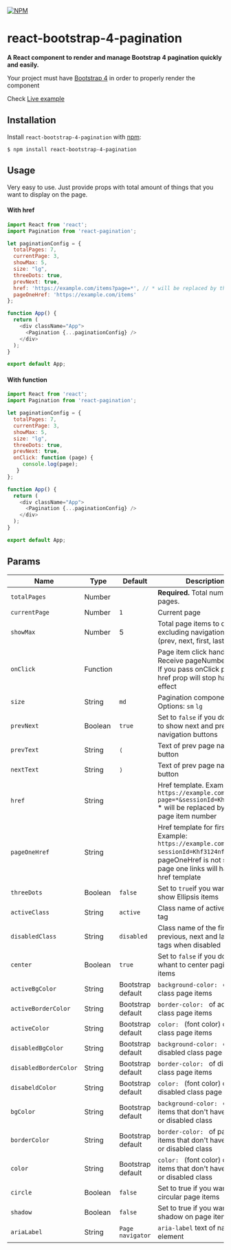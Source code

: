 [![NPM](https://nodei.co/npm/react-bootstrap-4-pagination.png?downloads=true)](https://nodei.co/npm/react-bootstrap-4-pagination/)

# react-bootstrap-4-pagination

**A React component to render and manage Bootstrap 4 pagination quickly and easily.**

Your project must have [Bootstrap 4](https://getbootstrap.com/docs/4.0/getting-started/introduction/) in order to properly render the component

Check [Live example](https://codesandbox.io/s/react-bootstrap-4-pagination-12efe)

## Installation

Install `react-bootstrap-4-pagination` with [npm](https://www.npmjs.com/):

```
$ npm install react-bootstrap-4-pagination
```

## Usage

Very easy to use. Just provide props with total amount of things that you want to display on the page.

#### With href

```js
import React from 'react';
import Pagination from 'react-pagination';

let paginationConfig = {
  totalPages: 7,
  currentPage: 3,
  showMax: 5,
  size: "lg",
  threeDots: true,
  prevNext: true,
  href: 'https://example.com/items?page=*', // * will be replaced by the page number
  pageOneHref: 'https://example.com/items'
};

function App() {
  return (
    <div className="App">
      <Pagination {...paginationConfig} />
    </div>
  );
}

export default App;

```

#### With function

```js
import React from 'react';
import Pagination from 'react-pagination';

let paginationConfig = {
  totalPages: 7,
  currentPage: 3,
  showMax: 5,
  size: "lg",
  threeDots: true,
  prevNext: true,
  onClick: function (page) {
     console.log(page);
   }
};

function App() {
  return (
    <div className="App">
      <Pagination {...paginationConfig} />
    </div>
  );
}

export default App;

```



## Params

Name | Type | Default | Description
--- | --- | --- | --- |
`totalPages` | Number |  | **Required.** Total number of pages.
`currentPage` | Number | `1` |  Current page
`showMax` | Number | 5 | Total page items to display excluding navigation blocks (prev, next, first, last pages)
`onClick` | Function | | Page item click handler. Receive pageNumber as arg. If you pass onClick prop, href prop will stop having effect
`size` | String | `md` | Pagination component size. Options: `sm` `lg`
`prevNext` | Boolean | `true` | Set to `false` if you don't want to show next and prev navigation buttons
`prevText` | String | `⟨` | Text of prev page navigation button
`nextText` | String | `⟩` | Text of prev page navigation button
`href` | String | | Href template. Example: `https://example.com/items?page=*&sessionId=Khf3124nfj` * will be replaced by the page item number
`pageOneHref` | String | | Href template for first page. Example: `https://example.com/items?sessionId=Khf3124nfj` if pageOneHref is not set, page one links will have the href template
`threeDots` | Boolean | `false` | Set to `true`if you want to show Ellipsis items
`activeClass` | String | `active` | Class name of active `<li>` tag
`disabledClass` | String | `disabled` | Class name of the first, previous, next and last `<li>` tags when disabled
`center` | Boolean | `true` | Set to `false` if you don't whant to center pagination items
`activeBgColor` | String | Bootstrap default | `background-color: ` of active class page items
`activeBorderColor` | String | Bootstrap default | `border-color: ` of active class page items
`activeColor` | String | Bootstrap default | `color: `  (font color) of active class page items
`disabledBgColor` | String | Bootstrap default | `background-color: ` of disabled class page items
`disabledBorderColor` | String | Bootstrap default | `border-color: ` of disabled class page items
`disabeldColor` | String | Bootstrap default | `color: ` (font color) of disabled class page itmes
`bgColor` | String | Bootstrap default | `background-color: ` of page items that don't have active or disabled class
`borderColor` | String | Bootstrap default | `border-color: ` of page items that don't have active or disabled class
`color` | String | Bootstrap default | `color: ` (font color) of page items that don't have active or disabled class
`circle` | Boolean | `false` | Set to true if you want circular page items
`shadow` | Boolean | `false` | Set to true if you want shadow on page items
`ariaLabel` | String | `Page navigator` | `aria-label` text of nav element
